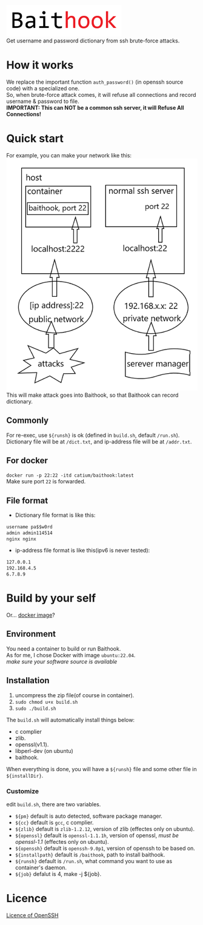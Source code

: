 ![baithook](baithook_text.png)  
Get username and password dictionary from ssh brute-force attacks.
# How it works
We replace the important function `auth_password()` (in openssh source code) with a specialized one.  
So, when brute-force attack comes, it will refuse all connections and record username & password to file.  
**IMPORTANT: This can NOT be a common ssh server, it will Refuse All Connections!**
# Quick start
For example, you can make your network like this:  
![example](example.png)  
This will make attack goes into Baithook, so that Baithook can record dictionary.  
## Commonly
For re-exec, use `${runsh}` is ok (defined in `build.sh`, default `/run.sh`).  
Dictionary file will be at `/dict.txt`, and ip-address file will be at `/addr.txt`.  
## For docker
`docker run -p 22:22 -itd catium/baithook:latest`  
Make sure port `22` is forwarded.  
## File format
+ Dictionary file format is like this:
```
username pa$$w0rd
admin admin114514
nginx nginx
```
+ ip-address file format is like this(ipv6 is never tested):
```
127.0.0.1
192.168.4.5
6.7.8.9
```
# Build by your self
Or... [docker image](https://hub.docker.com/r/catium/baithook)?
## Environment
You need a container to build or run Baithook.  
As for me, I chose Docker with image `ubuntu:22.04`.  
*make sure your software source is available*  
## Installation
1. uncompress the zip file(of course in container).  
2. `sudo chmod u+x build.sh`  
3. `sudo ./build.sh`  

The `build.sh` will automatically install things below:
+ c complier
+ zlib.
+ openssl(v1.1).
+ libperl-dev (on ubuntu)
+ baithook.

When everything is done, you will have a `${runsh}` file and some other file in `${installDir}`.  
### Customize
edit `build.sh`, there are two variables.
+ `${pm}` default is auto detected, software package manager.
+ `${cc}` default is `gcc`, c complier.
+ `${zlib}` default is `zlib-1.2.12`, version of zlib (effectes only on ubuntu).
+ `${openssl}` default is `openssl-1.1.1h`, version of openssl, *must be openssl-1.1* (effectes only on ubuntu).
+ `${openssh}` default is `openssh-9.0p1`, version of openssh to be based on.
+ `${installpath}` default is `/baithook`, path to install baithook.
+ `${runsh}` default is `/run.sh`, what command you want to use as container's daemon.
+ `${job}` defalut is 4, make -j ${job}.

# Licence
[Licence of OpenSSH](LICENCE)